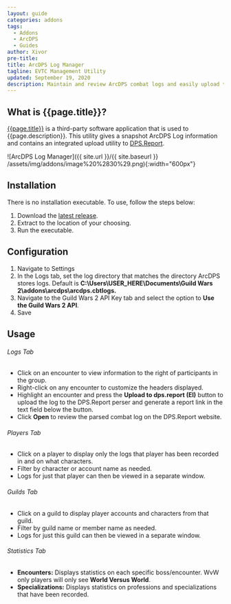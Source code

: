 ```yaml
---
layout: guide
categories: addons
tags:
  - Addons
  - ArcDPS
  - Guides
author: Xivor
pre-title:
title: ArcDPS Log Manager 
tagline: EVTC Management Utility
updated: September 19, 2020
description: Maintain and review ArcDPS combat logs and easily upload them to the web
---
```


## What is {{page.title}}?

[{{page.title}}](https://gw2scratch.com/tools/manager) is a third-party software application that is used to {{page.description}}.<!--more--> This utility gives a snapshot ArcDPS Log information and contains an integrated upload utility to [DPS.Report](https://dps.report).

![ArcDPS Log Manager]({{ site.url }}/{{ site.baseurl }} /assets/img/addons/image%20%2830%29.png){:width="600px"}

## Installation

There is no installation executable. To use, follow the steps below:

1. Download the [latest release](https://github.com/gw2scratch/evtc/releases).
2. Extract to the location of your choosing.
3. Run the executable.

## Configuration

1. Navigate to Settings
2. In the Logs tab, set the log directory that matches the directory ArcDPS stores logs. Default is **C:\\Users\\USER\_HERE\\Documents\\Guild Wars 2\\addons\\arcdps\\arcdps.cbtlogs.**
3. Navigate to the Guild Wars 2 API Key tab and select the option to **Use the Guild Wars 2 API**.
4. Save

## Usage

###### Logs Tab

* Click on an encounter to view information to the right of participants in the group.
* Right-click on any encounter to customize the headers displayed.
* Highlight an encounter and press the **Upload to dps.report (EI)** button to upload the log to the DPS.Report perser and generate a report link in the text field below the button.
* Click **Open** to review the parsed combat log on the DPS.Report website.

###### Players Tab

* Click on a player to display only the logs that player has been recorded in and on what characters.
* Filter by character or account name as needed.
* Logs for just that player can then be viewed in a separate window.

###### Guilds Tab

* Click on a guild to display player accounts and characters from that guild.
* Filter by guild name or member name as needed.
* Logs for just this guild can then be viewed in a separate window.

###### Statistics Tab

* **Encounters:** Displays statistics on each specific boss/encounter. WvW only players will only see **World Versus World**.
* **Specializations:** Displays statistics on professions and specializations that have been recorded.